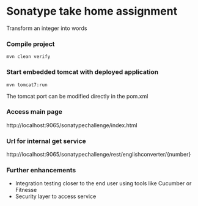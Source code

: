 # Sonatype take home assignment  
Transform an integer into words

### Compile project
`mvn clean verify`


### Start embedded tomcat with deployed application
`mvn tomcat7:run`    
  
The tomcat port can be modified directly in the pom.xml


### Access main page
http://localhost:9065/sonatypechallenge/index.html

### Url for internal get service
http://localhost:9065/sonatypechallenge/rest/englishconverter/{number}

### Further enhancements
*   Integration testing closer to the end user using tools like Cucumber or Fitnesse
*   Security layer to access service
